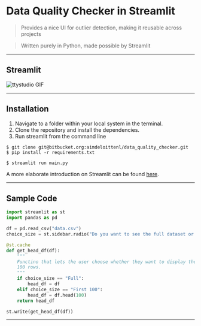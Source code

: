 
# Data Quality Checker in Streamlit

> Provides a nice UI for outlier detection, making it reusable across projects

> Written purely in Python, made possible by Streamlit

---

## Streamlit
![ttystudio GIF](https://camo.githubusercontent.com/5ae1dcfd188be26bbb0648fb62e9d6d593dbb6f5/68747470733a2f2f617773312e646973636f757273652d63646e2e636f6d2f7374616e6461726431302f75706c6f6164732f73747265616d6c69742f6f726967696e616c2f31582f323932653938356637663735656637626566386332376235383939663731663736636435373765302e676966)

---

## Installation

1. Navigate to a folder within your local system in the terminal.
2. Clone the repository and install the dependencies.
3. Run streamlit from the command line

```shell
$ git clone git@bitbucket.org:aimdeloittenl/data_quality_checker.git
$ pip install -r requirements.txt

$ streamlit run main.py
```

A more elaborate introduction on Streamlit can be found [here](https://lunch-share-app.herokuapp.com/).

---

## Sample Code

```python
import streamlit as st
import pandas as pd

df = pd.read_csv("data.csv")
choice_size = st.sidebar.radio("Do you want to see the full dataset or the first 100 rows?", ("First 100", "Full"))

@st.cache
def get_head_df(df):
    """
    Functino that lets the user choose whether they want to display the whole dataframe or only the first
    100 rows.
    """
    if choice_size == "Full":
        head_df = df
    elif choice_size == "First 100":
        head_df = df.head(100)
    return head_df

st.write(get_head_df(df))
```

---

